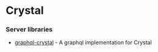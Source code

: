# Crystal

### Server libraries

- [graphql-crystal](https://github.com/ziprandom/graphql-crystal) - A graphql implementation for Crystal
